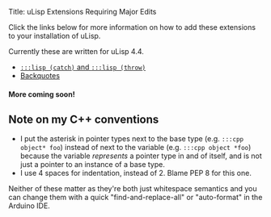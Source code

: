 Title: uLisp Extensions Requiring Major Edits

Click the links below for more information on how to add these extensions to your installation of uLisp.

Currently these are written for uLisp 4.4.

* [`:::lisp (catch)` and `:::lisp (throw)`]({filename}ulisp_howto/catch_throw.md)
* [Backquotes]({filename}ulisp_howto/backquote.md)

#### More coming soon!

## Note on my C++ conventions

* I put the asterisk in pointer types next to the base type (e.g. `:::cpp object* foo`) instead of next to the variable (e.g. `:::cpp object *foo`) because the variable *represents* a pointer type in and of itself, and is not just a pointer to an instance of a base type.
* I use 4 spaces for indentation, instead of 2. Blame PEP 8 for this one.

Neither of these matter as they're both just whitespace semantics and you can change them with a quick "find-and-replace-all" or "auto-format" in the Arduino IDE.

